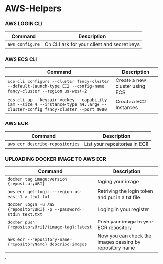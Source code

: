 # AWS-Helpers

### AWS LOGIN CLI
|Command | Description |
| ------- | ----------- |
| `aws configure` | On CLI ask for your client and secret keys |
### AWS ECS CLI
|Command | Description |
| ------- | ----------- |
| `ecs-cli configure --cluster fancy-cluster --default-launch-type EC2 --config-name fancy-cluster --region us-west-2` | Create a new cluster using ECS |
|`ecs-cli up --keypair vockey --capability-iam --size 4 --instance-type m4.large --cluster-config fancy-cluster --port 8080`| Create a EC2 Instances


### AWS ECR 
|Command | Description |
| ------- | ----------- |
| `aws ecr describe-repositories` | List your repositories in ECR |

### UPLOADING DOCKER IMAGE TO AWS ECR
|Command | Description |
| ------- | ----------- |
| `docker tag image:version {repositoryURI}` | taging your image |
| `aws ecr get-login --region us-east-1 > text.txt` |Retriving the login token and put in a txt file|
|`docker login -u AWS {repositoryURI} -p --password-stdin text.txt` | Loging in your register|
|`docker push {repositoryUri}/{image-tag}:latest`|Push your image to your ECR repository| 
|`aws ecr --repository-name={repositoryName} describe-images`| Now you can check the images passing by repository name|
`


